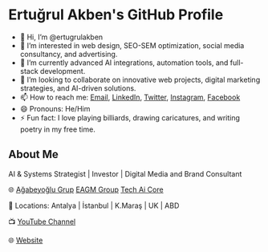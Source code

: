 # Ertuğrul Akben's GitHub Profile

- 👋 Hi, I’m @ertugrulakben
- 👀 I’m interested in web design, SEO-SEM optimization, social media consultancy, and advertising.
- 🌱 I’m currently advanced AI integrations, automation tools, and full-stack development.
- 💞️ I’m looking to collaborate on innovative web projects, digital marketing strategies, and AI-driven solutions.
- 📫 How to reach me: [Email](mailto:i@ertugrulakben.com), [LinkedIn](https://www.linkedin.com/in/ertugrulakben), [Twitter](https://twitter.com/ertugrulakben), [Instagram](https://www.instagram.com/ertugrulakben/), [Facebook](https://www.facebook.com/ertugrulakbn/)
- 😄 Pronouns: He/Him
- ⚡ Fun fact: I love playing billiards, drawing caricatures, and writing poetry in my free time.

## About Me

AI & Systems Strategist | Investor | Digital Media and Brand Consultant

🌐 [Ağabeyoğlu Grup](https://agabeyoglugrup.com/) [EAGM Group](https://eagmgroup.com/) [Tech Ai Core](https://techaicore.com/)

📍 Locations: Antalya | İstanbul | K.Maraş | UK | ABD

📺 [YouTube Channel](https://www.youtube.com/c/Ertu%C4%9FrulAkben)

🌐 [Website](https://ertugrulakben.com)

<!---
ertugrulakben/ertugrulakben is a ✨ special ✨ repository because its `README.md` (this file) appears on your GitHub profile.
You can click the Preview link to take a look at your changes.
--->
